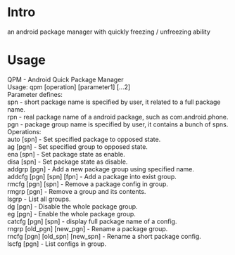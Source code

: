 # Intro
an android package manager with quickly freezing / unfreezing ability
# Usage
 QPM - Android Quick Package Manager<br>
 Usage: qpm [operation] [parameter1] [...2]<br>
 Parameter defines:<br>
    spn - short package name is specified by user, it related to a full package name.<br>
    rpn - real package name of a android package, such as com.android.phone.<br>
    pgn - package group name is specified by user, it contains a bunch of spns.<br>
 Operations:<br>
    auto [spn] - Set specified package to opposed state.<br>
    ag [pgn] - Set specified group to opposed state.<br>
    ena [spn] - Set package state as enable.<br>
    disa [spn] - Set package state as disable.<br>
    addgrp [pgn] - Add a new package group using specified name.<br>
    addcfg [pgn] [spn] [fpn] - Add a package into exist group.<br>
    rmcfg [pgn] [spn] - Remove a package config in group.<br>
    rmgrp [pgn] - Remove a group and its contents.<br>
    lsgrp - List all groups.<br>
    dg [pgn] - Disable the whole package group.<br>
    eg [pgn] - Enable the whole package group.<br>
    catcfg [pgn] [spn] - display full package name of a config.<br>
    rngrp [old_pgn] [new_pgn] - Rename a package group.<br>
    rncfg [pgn] [old_spn] [new_spn] - Rename a short package config.<br>
    lscfg [pgn] - List configs in group.<br>
 
